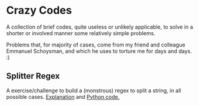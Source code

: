 # Crazy Codes #

A collection of brief codes, quite useless or unlikely applicable, to solve in a shorter or involved manner some relatively simple problems.

Problems that, for majority of cases, come from my friend and colleague Emmanuel Schoysman, and which he uses to torture me for days and days. :)

## Splitter Regex ##
A exercise/challenge to build a (monstrous) regex to split a string, in all possible cases.
[Explanation](splitterRegex.txt) and [Python code.](splitterRegex.py)
